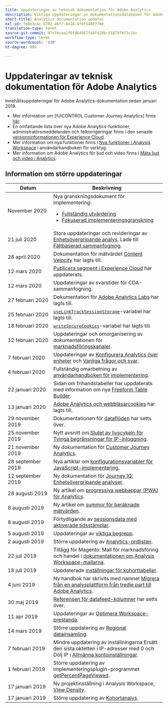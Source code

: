 ```yaml
---
title: Uppdateringar av teknisk dokumentation för Adobe Analytics
description: Viktiga uppdateringar av dokumentationsdatabasen för Adobe Analytics.
short-title: Analytics documentation updates
exl-id: fe8e3c4c-6782-46f7-8e28-4f8f54807788
translation-type: tm+mt
source-git-commit: 07c76cea1f6fd64957fd4fd20bc5187976f3c14c
workflow-type: tm+mt
source-wordcount: '420'
ht-degree: 90%

---
```


# Uppdateringar av teknisk dokumentation för Adobe Analytics

Innehållsuppdateringar för Adobe Analytics-dokumentation sedan januari 2019.

* Mer information om [!UICONTROL Customer Journey Analytics] finns [här](https://docs.adobe.com/content/help/en/analytics-platform/using/cja-landing.html).
* En omfattande lista över nya Adobe Analytics-funktioner, administratörsmeddelanden och felkorrigeringar finns i den senaste [versionsinformationen för Experience Cloud](https://docs.adobe.com/content/help/en/release-notes/experience-cloud/current.html).
* Mer information om nya funktioner finns i [Nya funktioner i Analysis Workspace](/help/analyze/analysis-workspace/new-features-in-analysis-workspace.md) i användarhandboken för verktyg.
* Mer information om Adobe Analytics för ljud och video finns i [Mäta ljud och video i Analytics](https://docs.adobe.com/content/help/en/media-analytics/using/media-overview.html).

## Information om större uppdateringar

| Datum | Beskrivning |
|---|---|
| November 2020 | Nya granskningsdokument för implementering: <ul><li>[Fullständig utvärdering](https://experienceleague.adobe.com/docs/analytics/implementation/review/full-review.html)</li><li>[Fokuserad implementeringsgranskning](https://experienceleague.adobe.com/docs/analytics/implementation/review/focused-review.html)</li></ul> |
| 21 juli 2020 | Stora uppdateringar och revideringar av [Enhetsövergripande analys](/help/components/cda/overview.md). Lade till [Fältbaserad sammanfogning](/help/components/cda/field-based-stitching.md). |
| 28 april 2020 | Dokumentation för mätvärdet [Content Velocity](/help/components/metrics/content-velocity.md) har lagts till. |
| 12 mars 2020 | [Publicera segment i Experience Cloud](/help/components/segmentation/segmentation-workflow/seg-publish.md) har uppdaterats. |
| 12 mars 2020 | Uppdateringar av svarstider för CDA-sammanfogning. |
| 27 februari 2020 | Dokumentation för [Adobe Analytics Labs](/help/analyze/tech-previews/overview.md) har lagts till. |
| 25 februari 2020 | [`useLinkTrackSessionStorage`](/help/implement/vars/config-vars/uselinktracksessionstorage.md)-variabel har lagts till. |
| 18 februari 2020 | [`writeSecureCookies`](/help/implement/vars/config-vars/writesecurecookies.md)-variabel har lagts till. |
| 12 februari 2020 | Uppdateringar och omorganisering av dokumentationen för [marknadsföringskanaler](/help/components/c-marketing-channels/c-getting-started-mchannel.md). |
| 7 februari 2020 | Uppdateringar av [Konfigurera Analytics över enheter](/help/components/cda/setup.md) och [Vanliga frågor och svar](/help/components/cda/faq.md). |
| 4 februari 2020 | Fullständig omarbetning av [användarhandboken för implementering](/help/implement/home.md). |
| 22 januari 2020 | Sidan om frihandstabeller har uppdaterats med information om nya [Freeform Table Builder](/help/analyze/analysis-workspace/visualizations/freeform-table/freeform-table.md). |
| 13 januari 2020 | [Adobe Analytics och webbläsarcookies](/help/technotes/cookies/cookies.md) har lagts till. |
| 29 november 2019 | Dokumentationen för [dataflöden](/help/export/analytics-data-feed/data-feed-overview.md) har setts över. |
| 25 november 2019 | Nytt avsnitt om [Slutet av livscykeln för Tvinga begränsningar för IP-inloggning](/help/admin/company/login-restrictions-eol.md). |
| 21 november 2019 | Ny dokumentation för [Customer Journey Analytics](https://docs.adobe.com/content/help/en/analytics-platform/using/cja-landing.html). |
| 28 september 2019 | Nya artiklar om [konfigurationsvariabler för JavaScript-implementering](/help/implement/vars/config-vars/configuration-variables.md). |
| 12 september 2019 | Ny dokumentation för [Journey IQ: Enhetsövergripande analyser](/help/components/cda/overview.md). |
| 28 augusti 2019 | Ny artikel om [progressiva webbappar (PWA) för Analytics](/help/analyze/pwa/pwa.md). |
| 8 augusti 2019 | Ny artikel om [summor för beräknade mätvärden](/help/components/c-calcmetrics/cm-totals.md). |
| 8 augusti 2019 | Förtydligande av [sessionsdata med aktiverade tidsstämplar](/help/admin/admin/timestamp-optional.md). |
| 5 augusti 2019 | Uppdateringar av [viktiga begrepp](/help/analyze/reports-analytics/key-concepts.md). |
| 2 augusti 2019 | Större uppdatering av [Analytics-ordlistan](/help/technotes/terms.md). |
| 22 juli 2019 | Tillägg för Magento: Mall för marknadsföring och handel i [dokumentationen om Analysis Workspace-mallarna](/help/analyze/analysis-workspace/build-workspace-project/starter-projects.md). |
| 18 juli 2019 | Uppdaterade [inställningar för kohorttabeller](/help/analyze/analysis-workspace/visualizations/cohort-table/t-cohort.md). |
| 4 juni 2019 | Ny handbok har skrivits med namnet [Migrera från en analysplattform från tredje part till Adobe Analytics](/help/technotes/ga-to-aa/home.md). |
| 30 maj 2019 | [Referensen för datafeed-kolumner](/help/export/analytics-data-feed/c-df-contents/datafeeds-reference.md) har setts över. |
| 11 apr 2019 | Uppdateringar av [Optimera Workspace-prestanda](/help/analyze/analysis-workspace/workspace-faq/optimizing-performance.md). |
| 14 mars 2019 | Större uppdatering av [Regional datainsamling](/help/technotes/rdc/regional-data-collection.md). |
| 7 februari 2019 | Mindre uppdatering av inställningarna Ersätt den sista oktetten i IP-adresser med 0 och Dölj IP i [Allmänna kontoinställningar](/help/admin/admin/general-acct-settings-admin.md). |
| 1 februari 2019 | Större uppdatering av implementeringsplugin-programmet [getPercentPageViewed](../implement/vars/plugins/getpercentpageviewed.md). |
| 17 januari 2019 | Ny projektinställning i Analysis Workspace, [View Density](/help/analyze/analysis-workspace/build-workspace-project/view-density.md). |
| 17 januari 2019 | Större uppdatering av [Kohortanalys](/help/analyze/analysis-workspace/visualizations/cohort-table/cohort-analysis.md). |
